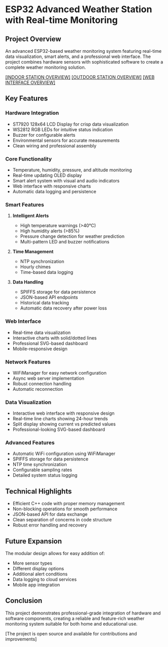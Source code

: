 # ESP32 Advanced Weather Station with Real-time Monitoring

## Project Overview
An advanced ESP32-based weather monitoring system featuring real-time data visualization, smart alerts, and a professional web interface. The project combines hardware sensors with sophisticated software to create a complete weather monitoring solution.

[ [INDOOR STATION OVERVIEW]](https://youtu.be/FWNLf3Usslo)
[ [OUTDOOR STATION OVERVIEW]](https://youtu.be/wlFzJBN7o1E)
[ [WEB INTERFACE OVERVIEW]](https://youtu.be/QYNjywD-fMI)

## Key Features
### Hardware Integration
- ST7920 128x64 LCD Display for crisp data visualization 
- WS2812 RGB LEDs for intuitive status indication
- Buzzer for configurable alerts
- Environmental sensors for accurate measurements
- Clean wiring and professional assembly

### Core Functionality
- Temperature, humidity, pressure, and altitude monitoring
- Real-time updating OLED display
- Smart alert system with visual and audio indicators
- Web interface with responsive charts
- Automatic data logging and persistence

### Smart Features
1. **Intelligent Alerts**
   - High temperature warnings (>40°C)
   - High humidity alerts (>85%)
   - Pressure change detection for weather prediction
   - Multi-pattern LED and buzzer notifications

2. **Time Management**
   - NTP synchronization
   - Hourly chimes
   - Time-based data logging

3. **Data Handling**
   - SPIFFS storage for data persistence
   - JSON-based API endpoints
   - Historical data tracking
   - Automatic data recovery after power loss

### Web Interface
- Real-time data visualization
- Interactive charts with solid/dotted lines
- Professional SVG-based dashboard
- Mobile-responsive design

### Network Features
- WiFiManager for easy network configuration
- Async web server implementation
- Robust connection handling
- Automatic reconnection

### Data Visualization
- Interactive web interface with responsive design
- Real-time line charts showing 24-hour trends
- Split display showing current vs predicted values
- Professional-looking SVG-based dashboard

### Advanced Features
- Automatic WiFi configuration using WiFiManager
- SPIFFS storage for data persistence
- NTP time synchronization
- Configurable sampling rates
- Detailed system status logging


## Technical Highlights
- Efficient C++ code with proper memory management
- Non-blocking operations for smooth performance
- JSON-based API for data exchange
- Clean separation of concerns in code structure
- Robust error handling and recovery

## Future Expansion
The modular design allows for easy addition of:
- More sensor types
- Different display options
- Additional alert conditions
- Data logging to cloud services
- Mobile app integration

## Conclusion
This project demonstrates professional-grade integration of hardware and software components, creating a reliable and feature-rich weather monitoring system suitable for both home and educational use.

[The project is open source and available for contributions and improvements]
